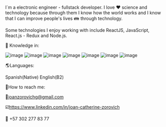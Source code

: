 
I´m a electronic engineer - fullstack developer. I love :heart: science and technology because through them I know how the world works and I know that I can improve people's lives :family: through technology.

Some technologies I enjoy working with include ReactJS, JavaScript, React.js - Redux and Node.js.

🌱 Knowledge in:

![image](https://user-images.githubusercontent.com/75386133/118582414-e7450f80-b758-11eb-9b08-5509f392ca82.png)
![image](https://user-images.githubusercontent.com/75386133/118582992-ecef2500-b759-11eb-8335-f05ad2e84bd0.png)
![image](https://user-images.githubusercontent.com/75386133/118583020-f6788d00-b759-11eb-9abe-6da84119892e.png)
![image](https://user-images.githubusercontent.com/75386133/118583034-fb3d4100-b759-11eb-95d5-1893b807eb96.png)
![image](https://user-images.githubusercontent.com/75386133/118583047-009a8b80-b75a-11eb-84b0-7c87acfd8eb2.png)
![image](https://user-images.githubusercontent.com/75386133/118583062-07c19980-b75a-11eb-94e7-29972a814723.png)
![image](https://user-images.githubusercontent.com/75386133/118583077-0f813e00-b75a-11eb-829e-f890a7937198.png)

:earth_americas:Languages:

Spanish(Native)
English(B2)




:eyes:How to reach me:

:email:joanzorovichg@gmail.com

:ballot_box_with_check:https://www.linkedin.com/in/joan-catherine-zorovich

:iphone: +57 302 277 83 77




